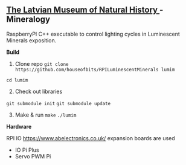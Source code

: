 ## [The Latvian Museum of Natural History ](https://www.dabasmuzejs.gov.lv/) - Mineralogy
RaspberryPI C++ executable to control lighting cycles in Luminescent Minerals exposition.

**Build**

1) Clone repo ``git clone https://github.com/houseofbits/RPILuminescentMinerals lumim``

``cd lumim``

2) Check out libraries

``git submodule init``
``git submodule update``

3) Make & run ``make`` ``./lumim``

**Hardware**

RPI IO https://www.abelectronics.co.uk/ expansion boards are used
- IO Pi Plus
- Servo PWM Pi

